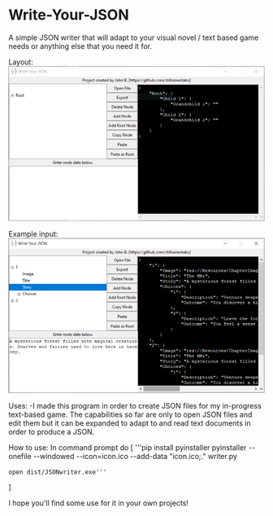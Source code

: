 # Write-Your-JSON
A simple JSON writer that will adapt to your visual novel / text based game needs or anything else that you need it for.

Layout:
![Empty view of program](face.PNG)

Example input:
![Program with content](content.PNG)

Uses:
-I made this program in order to create JSON files for my in-progress text-based game. The capabilities so far are only
to open JSON files and edit them but it can be expanded to adapt to and read text documents in order to produce a JSON. 

How to use: 
In command prompt do 
[
    '''pip install pyinstaller
    pyinstaller --onefile --windowed --icon=icon.ico --add-data "icon.ico;." writer.py

    open dist/JSONwriter.exe'''

]

I hope you'll find some use for it in your own projects!

